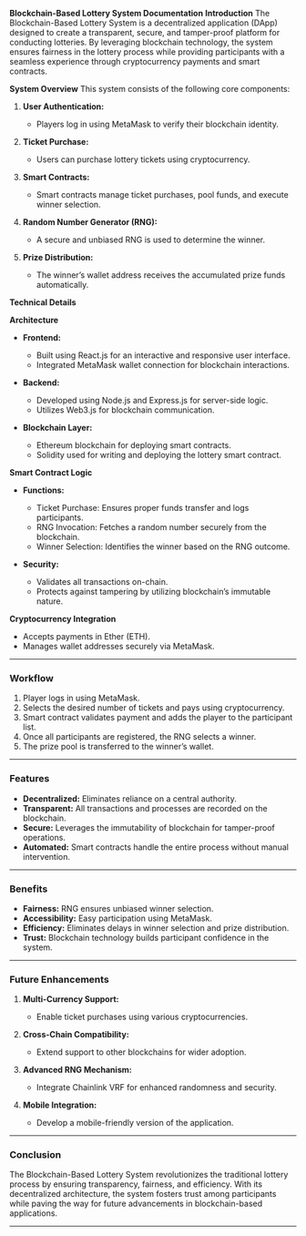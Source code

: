 **Blockchain-Based Lottery System Documentation**
**Introduction**
The Blockchain-Based Lottery System is a decentralized application (DApp) designed to create a transparent, secure, and tamper-proof platform for conducting lotteries. By leveraging blockchain technology, the system ensures fairness in the lottery process while providing participants with a seamless experience through cryptocurrency payments and smart contracts.

**System Overview**
This system consists of the following core components:

1. **User Authentication:**
   - Players log in using MetaMask to verify their blockchain identity.

2. **Ticket Purchase:**
   - Users can purchase lottery tickets using cryptocurrency.

3. **Smart Contracts:**
   - Smart contracts manage ticket purchases, pool funds, and execute winner selection.

4. **Random Number Generator (RNG):**
   - A secure and unbiased RNG is used to determine the winner.

5. **Prize Distribution:**
   - The winner’s wallet address receives the accumulated prize funds automatically.

 **Technical Details**

**Architecture**
- **Frontend:**
  - Built using React.js for an interactive and responsive user interface.
  - Integrated MetaMask wallet connection for blockchain interactions.

- **Backend:**
  - Developed using Node.js and Express.js for server-side logic.
  - Utilizes Web3.js for blockchain communication.

- **Blockchain Layer:**
  - Ethereum blockchain for deploying smart contracts.
  - Solidity used for writing and deploying the lottery smart contract.

**Smart Contract Logic**
- **Functions:**
  - Ticket Purchase: Ensures proper funds transfer and logs participants.
  - RNG Invocation: Fetches a random number securely from the blockchain.
  - Winner Selection: Identifies the winner based on the RNG outcome.

- **Security:**
  - Validates all transactions on-chain.
  - Protects against tampering by utilizing blockchain’s immutable nature.

**Cryptocurrency Integration**
- Accepts payments in Ether (ETH).
- Manages wallet addresses securely via MetaMask.

---

### **Workflow**
1. Player logs in using MetaMask.
2. Selects the desired number of tickets and pays using cryptocurrency.
3. Smart contract validates payment and adds the player to the participant list.
4. Once all participants are registered, the RNG selects a winner.
5. The prize pool is transferred to the winner’s wallet.

---

### **Features**
- **Decentralized:** Eliminates reliance on a central authority.
- **Transparent:** All transactions and processes are recorded on the blockchain.
- **Secure:** Leverages the immutability of blockchain for tamper-proof operations.
- **Automated:** Smart contracts handle the entire process without manual intervention.

---

### **Benefits**
- **Fairness:** RNG ensures unbiased winner selection.
- **Accessibility:** Easy participation using MetaMask.
- **Efficiency:** Eliminates delays in winner selection and prize distribution.
- **Trust:** Blockchain technology builds participant confidence in the system.

---

### **Future Enhancements**
1. **Multi-Currency Support:**
   - Enable ticket purchases using various cryptocurrencies.

2. **Cross-Chain Compatibility:**
   - Extend support to other blockchains for wider adoption.

3. **Advanced RNG Mechanism:**
   - Integrate Chainlink VRF for enhanced randomness and security.

4. **Mobile Integration:**
   - Develop a mobile-friendly version of the application.

---

### **Conclusion**
The Blockchain-Based Lottery System revolutionizes the traditional lottery process by ensuring transparency, fairness, and efficiency. With its decentralized architecture, the system fosters trust among participants while paving the way for future advancements in blockchain-based applications.

---

